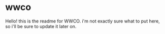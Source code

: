 # wwco

Hello! this is the readme for WWCO. i'm not exactly sure what to put here, so i'll be sure to update it later on.
